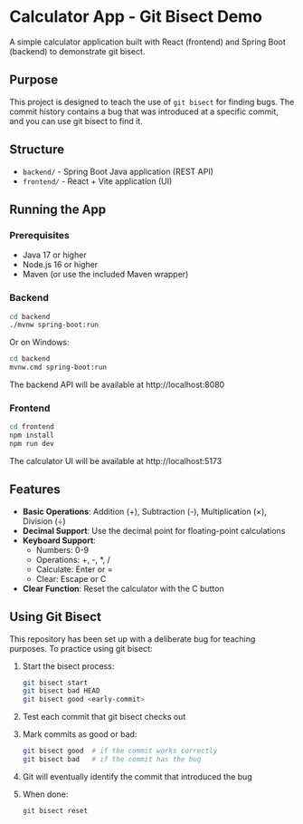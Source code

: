 # Calculator App - Git Bisect Demo

A simple calculator application built with React (frontend) and Spring Boot (backend) to demonstrate git bisect.

## Purpose

This project is designed to teach the use of `git bisect` for finding bugs. The commit history contains a bug that was introduced at a specific commit, and you can use git bisect to find it.

## Structure

- `backend/` - Spring Boot Java application (REST API)
- `frontend/` - React + Vite application (UI)

## Running the App

### Prerequisites
- Java 17 or higher
- Node.js 16 or higher
- Maven (or use the included Maven wrapper)

### Backend
```bash
cd backend
./mvnw spring-boot:run
```

Or on Windows:
```bash
cd backend
mvnw.cmd spring-boot:run
```

The backend API will be available at http://localhost:8080

### Frontend
```bash
cd frontend
npm install
npm run dev
```

The calculator UI will be available at http://localhost:5173

## Features

- **Basic Operations**: Addition (+), Subtraction (-), Multiplication (×), Division (÷)
- **Decimal Support**: Use the decimal point for floating-point calculations
- **Keyboard Support**: 
  - Numbers: 0-9
  - Operations: +, -, *, /
  - Calculate: Enter or =
  - Clear: Escape or C
- **Clear Function**: Reset the calculator with the C button

## Using Git Bisect

This repository has been set up with a deliberate bug for teaching purposes. To practice using git bisect:

1. Start the bisect process:
   ```bash
   git bisect start
   git bisect bad HEAD
   git bisect good <early-commit>
   ```

2. Test each commit that git bisect checks out

3. Mark commits as good or bad:
   ```bash
   git bisect good  # if the commit works correctly
   git bisect bad   # if the commit has the bug
   ```

4. Git will eventually identify the commit that introduced the bug

5. When done:
   ```bash
   git bisect reset
   ```

